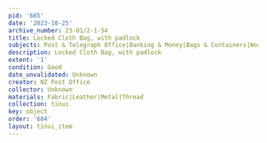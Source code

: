 ```yaml
---
pid: '685'
date: '2023-10-25'
archive_number: 23-01/2-1-54
title: Locked Cloth Bag, with padlock
subjects: Post & Telegraph Office|Banking & Money|Bags & Containers|Work
description: Locked Cloth Bag, with padlock
extent: '1'
condition: Good
date_unvalidated: Unknown
creator: NZ Post Office
collector: Unknown
materials: Fabric|Leather|Metal|Thread
collection: tinui
key: object
order: '684'
layout: tinui_item
---
```

